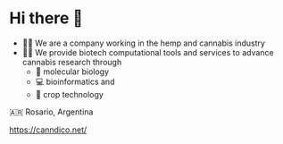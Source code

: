 # Hi there :wave:

* :man_farmer: We are a company working in the hemp and cannabis industry
* :woman_scientist: We provide biotech computational tools and services to advance cannabis research through
  * :dna: molecular biology
  * :computer: bioinformatics and
  * 🌱 crop technology 

:argentina:	Rosario, Argentina

https://canndico.net/

<!---
canndico/canndico is a ✨ special ✨ repository because its `README.md` (this file) appears on your GitHub profile.
You can click the Preview link to take a look at your changes.
--->
